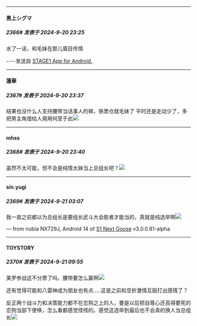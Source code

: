 ﻿
*****

####  黑上シグマ  
##### 2366#       发表于 2024-9-20 23:25

水了一话，和毛妹在那儿眉目传情

----发送自 [STAGE1 App for Android.](http://stage1.5j4m.com/?1.38)


*****

####  蓮華  
##### 2367#       发表于 2024-9-20 23:37

结果也没什么人支持腰带当话事人的嘛，铁票仓就毛妹了
平时还是走动少了，多把男主角借给人用用何至于此<img src="https://static.saraba1st.com/image/smiley/face2017/053.png" referrerpolicy="no-referrer">

*****

####  mhss  
##### 2368#       发表于 2024-9-20 23:40

虽然不太可能，但不会是纯情太妹当上总组长吧？<img src="https://static.saraba1st.com/image/smiley/face2017/001.png" referrerpolicy="no-referrer">


*****

####  sin.yugi  
##### 2369#       发表于 2024-9-21 03:07

我一直之前都以为总组长是要组长武斗大会胜者才能当的，真就是纯选举啊<img src="https://static.saraba1st.com/image/smiley/face2017/009.gif" referrerpolicy="no-referrer">

— from nubia NX729J, Android 14 of [S1 Next Goose](https://pan.baidu.com/s/1mi43uRm) v3.0.0.81-alpha


*****

####  TOYSTORY  
##### 2370#       发表于 2024-9-21 09:55

美罗参战这不分票了吗，腰带要怎么赢啊<img src="https://static.saraba1st.com/image/smiley/face2017/067.png" referrerpolicy="no-referrer">

还有觉得可能和八雷神成为朋友也有点.....这是之前和空折激情互殴打出感情了？

反正两个战斗力和决策能力都不在恋狗之上的人，要是以后把自尊心还高得要死的恋狗当部下使唤，怎么看都感觉怪怪的。感觉这选举到最后也不会真的换人当总组长<img src="https://static.saraba1st.com/image/smiley/face2017/067.png" referrerpolicy="no-referrer">

